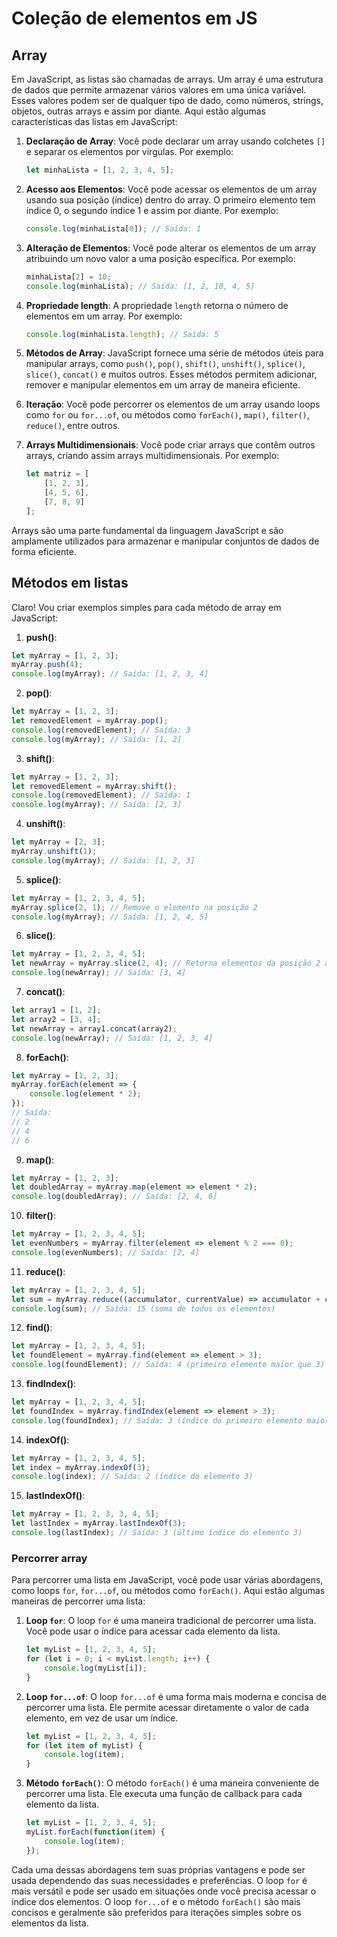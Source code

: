 # Coleção de elementos em JS

## Array

Em JavaScript, as listas são chamadas de arrays. Um array é uma estrutura de dados que permite armazenar vários valores em uma única variável. Esses valores podem ser de qualquer tipo de dado, como números, strings, objetos, outras arrays e assim por diante. Aqui estão algumas características das listas em JavaScript:

1. **Declaração de Array**: Você pode declarar um array usando colchetes `[]` e separar os elementos por vírgulas. Por exemplo:
   ```javascript
   let minhaLista = [1, 2, 3, 4, 5];
   ```

2. **Acesso aos Elementos**: Você pode acessar os elementos de um array usando sua posição (índice) dentro do array. O primeiro elemento tem índice 0, o segundo índice 1 e assim por diante. Por exemplo:
   ```javascript
   console.log(minhaLista[0]); // Saída: 1
   ```

3. **Alteração de Elementos**: Você pode alterar os elementos de um array atribuindo um novo valor a uma posição específica. Por exemplo:
   ```javascript
   minhaLista[2] = 10;
   console.log(minhaLista); // Saída: [1, 2, 10, 4, 5]
   ```

4. **Propriedade length**: A propriedade `length` retorna o número de elementos em um array. Por exemplo:
   ```javascript
   console.log(minhaLista.length); // Saída: 5
   ```

5. **Métodos de Array**: JavaScript fornece uma série de métodos úteis para manipular arrays, como `push()`, `pop()`, `shift()`, `unshift()`, `splice()`, `slice()`, `concat()` e muitos outros. Esses métodos permitem adicionar, remover e manipular elementos em um array de maneira eficiente.

6. **Iteração**: Você pode percorrer os elementos de um array usando loops como `for` ou `for...of`, ou métodos como `forEach()`, `map()`, `filter()`, `reduce()`, entre outros.

7. **Arrays Multidimensionais**: Você pode criar arrays que contêm outros arrays, criando assim arrays multidimensionais. Por exemplo:
   ```javascript
   let matriz = [
       [1, 2, 3],
       [4, 5, 6],
       [7, 8, 9]
   ];
   ```

Arrays são uma parte fundamental da linguagem JavaScript e são amplamente utilizados para armazenar e manipular conjuntos de dados de forma eficiente.

## Métodos em listas

Claro! Vou criar exemplos simples para cada método de array em JavaScript:

1. **push()**:
```javascript
let myArray = [1, 2, 3];
myArray.push(4);
console.log(myArray); // Saída: [1, 2, 3, 4]
```

2. **pop()**:
```javascript
let myArray = [1, 2, 3];
let removedElement = myArray.pop();
console.log(removedElement); // Saída: 3
console.log(myArray); // Saída: [1, 2]
```

3. **shift()**:
```javascript
let myArray = [1, 2, 3];
let removedElement = myArray.shift();
console.log(removedElement); // Saída: 1
console.log(myArray); // Saída: [2, 3]
```

4. **unshift()**:
```javascript
let myArray = [2, 3];
myArray.unshift(1);
console.log(myArray); // Saída: [1, 2, 3]
```

5. **splice()**:
```javascript
let myArray = [1, 2, 3, 4, 5];
myArray.splice(2, 1); // Remove o elemento na posição 2
console.log(myArray); // Saída: [1, 2, 4, 5]
```

6. **slice()**:
```javascript
let myArray = [1, 2, 3, 4, 5];
let newArray = myArray.slice(2, 4); // Retorna elementos da posição 2 à posição 3
console.log(newArray); // Saída: [3, 4]
```

7. **concat()**:
```javascript
let array1 = [1, 2];
let array2 = [3, 4];
let newArray = array1.concat(array2);
console.log(newArray); // Saída: [1, 2, 3, 4]
```

8. **forEach()**:
```javascript
let myArray = [1, 2, 3];
myArray.forEach(element => {
    console.log(element * 2);
});
// Saída:
// 2
// 4
// 6
```

9. **map()**:
```javascript
let myArray = [1, 2, 3];
let doubledArray = myArray.map(element => element * 2);
console.log(doubledArray); // Saída: [2, 4, 6]
```

10. **filter()**:
```javascript
let myArray = [1, 2, 3, 4, 5];
let evenNumbers = myArray.filter(element => element % 2 === 0);
console.log(evenNumbers); // Saída: [2, 4]
```

11. **reduce()**:
```javascript
let myArray = [1, 2, 3, 4, 5];
let sum = myArray.reduce((accumulator, currentValue) => accumulator + currentValue, 0);
console.log(sum); // Saída: 15 (soma de todos os elementos)
```

12. **find()**:
```javascript
let myArray = [1, 2, 3, 4, 5];
let foundElement = myArray.find(element => element > 3);
console.log(foundElement); // Saída: 4 (primeiro elemento maior que 3)
```

13. **findIndex()**:
```javascript
let myArray = [1, 2, 3, 4, 5];
let foundIndex = myArray.findIndex(element => element > 3);
console.log(foundIndex); // Saída: 3 (índice do primeiro elemento maior que 3)
```

14. **indexOf()**:
```javascript
let myArray = [1, 2, 3, 4, 5];
let index = myArray.indexOf(3);
console.log(index); // Saída: 2 (índice do elemento 3)
```

15. **lastIndexOf()**:
```javascript
let myArray = [1, 2, 3, 3, 4, 5];
let lastIndex = myArray.lastIndexOf(3);
console.log(lastIndex); // Saída: 3 (último índice do elemento 3)
```

### Percorrer array

Para percorrer uma lista em JavaScript, você pode usar várias abordagens, como loops `for`, `for...of`, ou métodos como `forEach()`. Aqui estão algumas maneiras de percorrer uma lista:

1. **Loop `for`**:
   O loop `for` é uma maneira tradicional de percorrer uma lista. Você pode usar o índice para acessar cada elemento da lista.
   ```javascript
   let myList = [1, 2, 3, 4, 5];
   for (let i = 0; i < myList.length; i++) {
       console.log(myList[i]);
   }
   ```

2. **Loop `for...of`**:
   O loop `for...of` é uma forma mais moderna e concisa de percorrer uma lista. Ele permite acessar diretamente o valor de cada elemento, em vez de usar um índice.
   ```javascript
   let myList = [1, 2, 3, 4, 5];
   for (let item of myList) {
       console.log(item);
   }
   ```

3. **Método `forEach()`**:
   O método `forEach()` é uma maneira conveniente de percorrer uma lista. Ele executa uma função de callback para cada elemento da lista.
   ```javascript
   let myList = [1, 2, 3, 4, 5];
   myList.forEach(function(item) {
       console.log(item);
   });
   ```

Cada uma dessas abordagens tem suas próprias vantagens e pode ser usada dependendo das suas necessidades e preferências. O loop `for` é mais versátil e pode ser usado em situações onde você precisa acessar o índice dos elementos. O loop `for...of` e o método `forEach()` são mais concisos e geralmente são preferidos para iterações simples sobre os elementos da lista.
